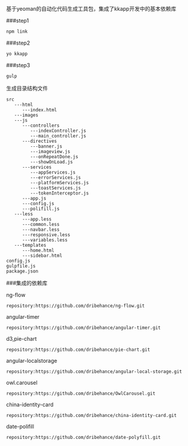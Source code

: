 基于yeoman的自动化代码生成工具包，集成了kkapp开发中的基本依赖库

###step1
```bash
npm link
```
###step2
```bash
yo kkapp
```
###step3
```bash
gulp
```
生成目录结构文件
```
src
   ---html
      ---index.html
   ---images
   ---js
      ---controllers
         ---indexController.js
         ---main_controller.js
      ---directives
         ---banner.js
         ---imageview.js
         ---onRepeatDone.js
         ---showOnLoad.js
      ---services
         ---appServices.js
         ---errorServices.js
         ---platformServices.js
         ---toastServices.js
         ---tokenInterceptor.js
      ---app.js
      ---config.js
      ---polifill.js
   ---less
      ---app.less
      ---common.less
      ---navbar.less
      ---responsive.less
      ---variables.less
   ---templates
      ---home.html
      ---sidebar.html
config.js
gulpfile.js
package.json
```
###集成的依赖库

ng-flow
```
repository:https://github.com/dribehance/ng-flow.git
```

angular-timer
```
repository:https://github.com/dribehance/angular-timer.git
```

d3,pie-chart
```
repository:https://github.com/dribehance/pie-chart.git 
```
angular-localstorage
```
repository:https://github.com/dribehance/angular-local-storage.git
```
owl.carousel
```
repository:https://github.com/dribehance/OwlCarousel.git
```
china-identity-card
```
repository:https://github.com/dribehance/china-identity-card.git
```
date-polifill
```
repository:https://github.com/dribehance/date-polyfill.git
```

